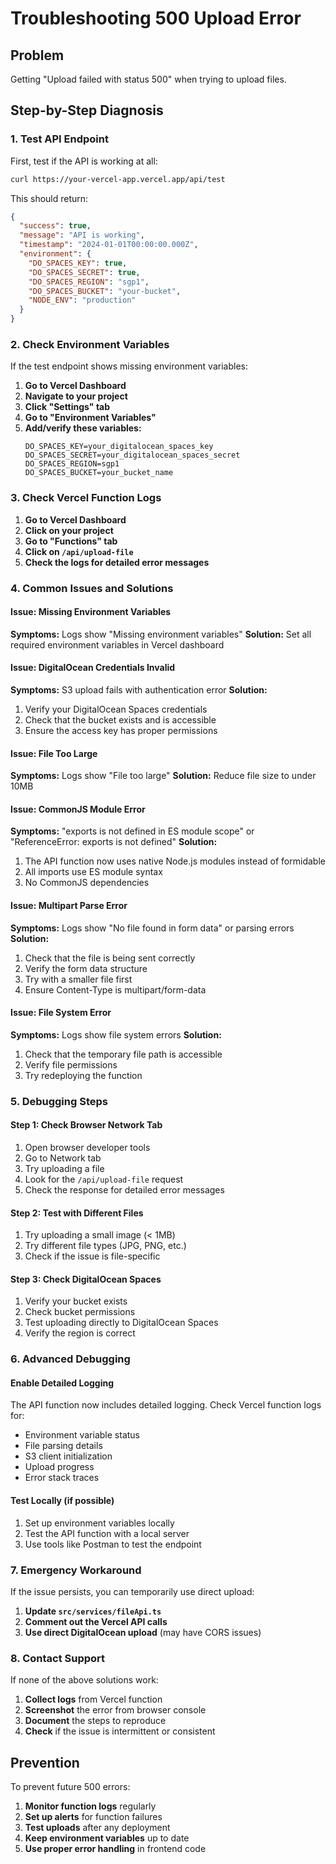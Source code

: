 # Troubleshooting 500 Upload Error

## Problem
Getting "Upload failed with status 500" when trying to upload files.

## Step-by-Step Diagnosis

### 1. Test API Endpoint
First, test if the API is working at all:

```bash
curl https://your-vercel-app.vercel.app/api/test
```

This should return:
```json
{
  "success": true,
  "message": "API is working",
  "timestamp": "2024-01-01T00:00:00.000Z",
  "environment": {
    "DO_SPACES_KEY": true,
    "DO_SPACES_SECRET": true,
    "DO_SPACES_REGION": "sgp1",
    "DO_SPACES_BUCKET": "your-bucket",
    "NODE_ENV": "production"
  }
}
```

### 2. Check Environment Variables
If the test endpoint shows missing environment variables:

1. **Go to Vercel Dashboard**
2. **Navigate to your project**
3. **Click "Settings" tab**
4. **Go to "Environment Variables"**
5. **Add/verify these variables:**
   ```
   DO_SPACES_KEY=your_digitalocean_spaces_key
   DO_SPACES_SECRET=your_digitalocean_spaces_secret
   DO_SPACES_REGION=sgp1
   DO_SPACES_BUCKET=your_bucket_name
   ```

### 3. Check Vercel Function Logs
1. **Go to Vercel Dashboard**
2. **Click on your project**
3. **Go to "Functions" tab**
4. **Click on `/api/upload-file`**
5. **Check the logs for detailed error messages**

### 4. Common Issues and Solutions

#### Issue: Missing Environment Variables
**Symptoms:** Logs show "Missing environment variables"
**Solution:** Set all required environment variables in Vercel dashboard

#### Issue: DigitalOcean Credentials Invalid
**Symptoms:** S3 upload fails with authentication error
**Solution:** 
1. Verify your DigitalOcean Spaces credentials
2. Check that the bucket exists and is accessible
3. Ensure the access key has proper permissions

#### Issue: File Too Large
**Symptoms:** Logs show "File too large"
**Solution:** Reduce file size to under 10MB

#### Issue: CommonJS Module Error
**Symptoms:** "exports is not defined in ES module scope" or "ReferenceError: exports is not defined"
**Solution:** 
1. The API function now uses native Node.js modules instead of formidable
2. All imports use ES module syntax
3. No CommonJS dependencies

#### Issue: Multipart Parse Error
**Symptoms:** Logs show "No file found in form data" or parsing errors
**Solution:** 
1. Check that the file is being sent correctly
2. Verify the form data structure
3. Try with a smaller file first
4. Ensure Content-Type is multipart/form-data

#### Issue: File System Error
**Symptoms:** Logs show file system errors
**Solution:** 
1. Check that the temporary file path is accessible
2. Verify file permissions
3. Try redeploying the function

### 5. Debugging Steps

#### Step 1: Check Browser Network Tab
1. Open browser developer tools
2. Go to Network tab
3. Try uploading a file
4. Look for the `/api/upload-file` request
5. Check the response for detailed error messages

#### Step 2: Test with Different Files
1. Try uploading a small image (< 1MB)
2. Try different file types (JPG, PNG, etc.)
3. Check if the issue is file-specific

#### Step 3: Check DigitalOcean Spaces
1. Verify your bucket exists
2. Check bucket permissions
3. Test uploading directly to DigitalOcean Spaces
4. Verify the region is correct

### 6. Advanced Debugging

#### Enable Detailed Logging
The API function now includes detailed logging. Check Vercel function logs for:
- Environment variable status
- File parsing details
- S3 client initialization
- Upload progress
- Error stack traces

#### Test Locally (if possible)
1. Set up environment variables locally
2. Test the API function with a local server
3. Use tools like Postman to test the endpoint

### 7. Emergency Workaround

If the issue persists, you can temporarily use direct upload:

1. **Update `src/services/fileApi.ts`**
2. **Comment out the Vercel API calls**
3. **Use direct DigitalOcean upload** (may have CORS issues)

### 8. Contact Support

If none of the above solutions work:

1. **Collect logs** from Vercel function
2. **Screenshot** the error from browser console
3. **Document** the steps to reproduce
4. **Check** if the issue is intermittent or consistent

## Prevention

To prevent future 500 errors:

1. **Monitor function logs** regularly
2. **Set up alerts** for function failures
3. **Test uploads** after any deployment
4. **Keep environment variables** up to date
5. **Use proper error handling** in frontend code 
